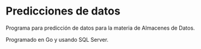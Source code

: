 # Predicciones de datos

Programa para predicción de datos para la materia de Almacenes de Datos.

Programado en Go y usando SQL Server.
